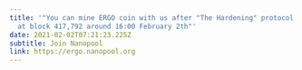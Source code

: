 ```yaml
---
title: '"You can mine ERGO coin with us after "The Hardening" protocol upgrade
  at block 417,792 around 16:00 February 2th"'
date: 2021-02-02T07:21:23.225Z
subtitle: Join Nanopool
link: https://ergo.nanopool.org
---
```

